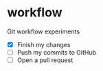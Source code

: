 # workflow
Git workflow experiments

- [x] Finish my changes
- [ ] Push my commits to GitHub
- [ ] Open a pull request
